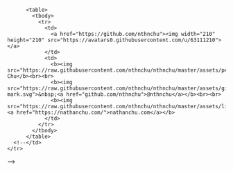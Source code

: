 <!--<table>
  <tbody>
    <tr>
      <td>-->
          <table>
            <tbody>
              <tr>
                <td>
                  <a href="https://github.com/nthnchu"><img width="210" height="210" src="https://avatars0.githubusercontent.com/u/63111210"></a>
                </td>
                <td>
                  <b><img src="https://raw.githubusercontent.com/nthnchu/nthnchu/master/assets/person.svg">&nbsp;Nathan Chu</b><br><br>
                  <b><img src="https://raw.githubusercontent.com/nthnchu/nthnchu/master/assets/github-mark.svg">&nbsp;<a href="github.com/nthnchu">@nthnchu</a></b><br><br>
                  <b><img src="https://raw.githubusercontent.com/nthnchu/nthnchu/master/assets/link.svg">&nbsp;<a href="https://nathanchu.com/">nathanchu.com</a></b>
                </td>
              </tr>
            </tbody>
          </table>
      <!--</td>
    </tr>
  </tbody>
</table>-->


<!--
**nthnchu/nthnchu** is a ✨ _special_ ✨ repository because its `README.md` (this file) appears on your GitHub profile.

Here are some ideas to get you started:

- 🔭 I’m currently working on ...
- 🌱 I’m currently learning ...
- 👯 I’m looking to collaborate on ...
- 🤔 I’m looking for help with ...
- 💬 Ask me about ...
- 📫 How to reach me: ...
- 😄 Pronouns: ...
- ⚡ Fun fact: ...
-->
